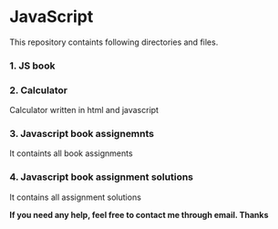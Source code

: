 # JavaScript

This repository containts following directories and files.
<h3>1. JS book</h3>
<h3>2. Calculator</h3>
<p> Calculator written in html and javascript</p>
<h3>3. Javascript book assignemnts</h3>
<p> It containts all book assignments</p>
<h3>4. Javascript book  assignment solutions</h3>
<p> It contains all assignment solutions</p>
<b>If you need any help, feel free to contact me through email. Thanks</b>
